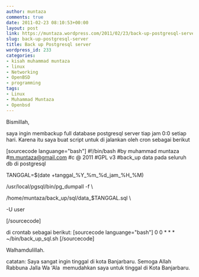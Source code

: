 ```yaml
---
author: muntaza
comments: true
date: 2011-02-23 08:10:53+00:00
layout: post
link: https://muntaza.wordpress.com/2011/02/23/back-up-postgresql-server/
slug: back-up-postgresql-server
title: Back up Postgresql server
wordpress_id: 233
categories:
- kisah muhammad muntaza
- linux
- Networking
- OpenBSD
- programming
tags:
- Linux
- Muhammad Muntaza
- Openbsd
---
```


Bismillah,

saya ingin membackup full database postgresql server tiap jam 0:0 setiap hari. Karena itu saya buat script untuk di jalankan oleh cron sebagai berikut

[sourcecode languange="bash"]
#!/bin/bash
#by muhammad muntaza
#m.muntaza@gmail.com
#c @ 2011
#GPL v3
#back_up data pada seluruh db di postgresql

TANGGAL=$(date +tanggal_%Y_%m_%d_jam_%H_%M)

/usr/local/pgsql/bin/pg_dumpall -f \

/home/muntaza/back_up/sql/data_$TANGGAL.sql \

-U user

[/sourcecode]

di crontab sebagai berikut:
[sourcecode languange="bash"]
0 0 * * * ~/bin/back_up_sql.sh
[/sourcecode]

Walhamdulillah.

catatan: Saya sangat ingin tinggal di kota Banjarbaru. Semoga Allah Rabbuna Jalla Wa ‘Ala  memudahkan saya untuk tinggal di Kota Banjarbaru.
